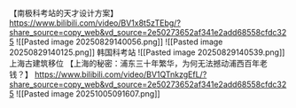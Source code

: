 【南极科考站的天才设计方案】 https://www.bilibili.com/video/BV1x8t5zTEbg/?share_source=copy_web&vd_source=2e50273652af341e2add68558cfdc325 
![[Pasted image 20250829140056.png]] ![[Pasted image 20250829140125.png]]
韩国科考站 
![[Pasted image 20250829140539.png]] 
上海古建筑移位  【上海的秘密：浦东三十年繁华，为何无法撼动浦西百年老钱？】 https://www.bilibili.com/video/BV1QTnkzgEfL/?share_source=copy_web&vd_source=2e50273652af341e2add68558cfdc325
![[Pasted image 20251005091607.png]]  